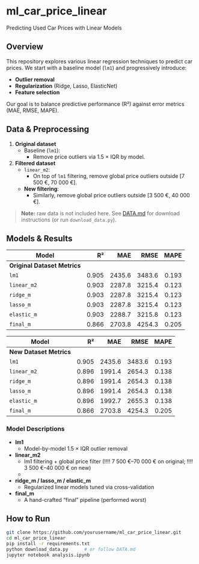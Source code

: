 
# ml_car_price_linear

Predicting Used Car Prices with Linear Models

## Overview

This repository explores various linear regression techniques to predict car prices. We start with a baseline model (`lm1`) and progressively introduce:

- **Outlier removal**  
- **Regularization** (Ridge, Lasso, ElasticNet)  
- **Feature selection**

Our goal is to balance predictive performance (R²) against error metrics (MAE, RMSE, MAPE).

## Data & Preprocessing

1. **Original dataset**  
   - Baseline (`lm1`):  
     - Remove price outliers via 1.5 × IQR by model.  
2. **Filtered dataset**  
   - `linear_m2`:  
     - On top of `lm1` filtering, remove global price outliers outside [7 500 €, 70 000 €].  
   - **New filtering**:  
     - Similarly, remove global price outliers outside [3 500 €, 40 000 €].

> **Note:** raw data is not included here. See [DATA.md](DATA.md) for download instructions (or run `download_data.py`).

## Models & Results

| Model        | R²     | MAE      | RMSE     | MAPE   |
|--------------|-------:|---------:|---------:|-------:|
| **Original Dataset Metrics** |        |          |          |        |
| `lm1`        | 0.905  | 2435.6   | 3483.6   | 0.193  |
| `linear_m2`  | 0.903  | 2287.8   | 3215.4   | 0.123  |
| `ridge_m`    | 0.903  | 2287.8   | 3215.4   | 0.123  |
| `lasso_m`    | 0.903  | 2287.8   | 3215.4   | 0.123  |
| `elastic_m`  | 0.903  | 2288.7   | 3215.8   | 0.123  |
| `final_m`    | 0.866  | 2703.8   | 4254.3   | 0.205  |

| Model        | R²     | MAE      | RMSE     | MAPE   |
|--------------|-------:|---------:|---------:|-------:|
| **New Dataset Metrics**      |        |          |          |        |
| `lm1`        | 0.905  | 2435.6   | 3483.6   | 0.193  |
| `linear_m2`  | 0.896  | 1991.4   | 2654.3   | 0.138  |
| `ridge_m`    | 0.896  | 1991.4   | 2654.3   | 0.138  |
| `lasso_m`    | 0.896  | 1991.4   | 2654.3   | 0.138  |
| `elastic_m`  | 0.896  | 1992.7   | 2655.3   | 0.138  |
| `final_m`    | 0.866  | 2703.8   | 4254.3   | 0.205  |

### Model Descriptions

- **lm1**  
  - Model-by-model 1.5 × IQR outlier removal
- **linear_m2**  
  - lm1 filtering + global price filter     (!!!! 7 500 €–70 000 € on original;       !!!! 3 500 €–40 000 € on new)
  - 
- **ridge_m / lasso_m / elastic_m**  
  - Regularized linear models tuned via cross-validation
- **final_m**  
  - A hand-crafted “final” pipeline (performed worst)

## How to Run

```bash
git clone https://github.com/yourusername/ml_car_price_linear.git
cd ml_car_price_linear
pip install -r requirements.txt
python download_data.py      # or follow DATA.md
jupyter notebook analysis.ipynb








